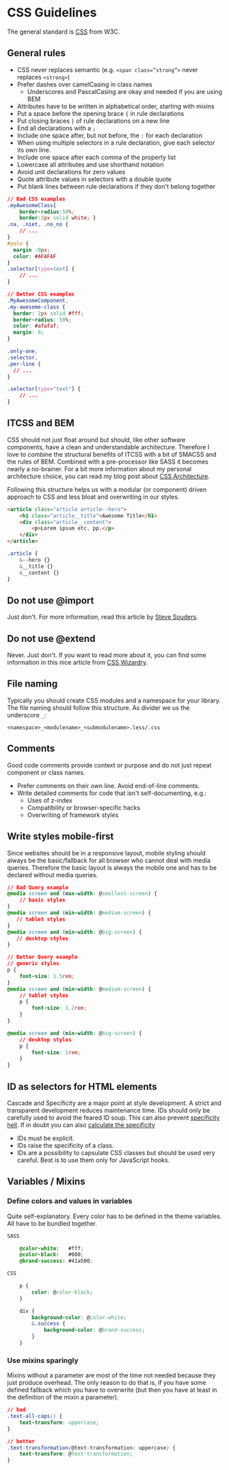 # CSS Guidelines

The general standard is [CSS](https://www.w3.org/Style/CSS/) from W3C.

## General rules

  * CSS never replaces semantic (e.g. `<span class=”strong”>` never replaces `<strong>`)
  * Prefer dashes over camelCasing in class names
    * Underscores and PascalCasing are okay and needed if you are using BEM
  * Attributes have to be written in alphabetical order, starting with mixins
  * Put a space before the opening brace `{` in rule declarations
  * Put closing braces `}` of rule declarations on a new line
  * End all declarations with a `;`
  * Include one space after, but not before, the `:` for each declaration
  * When using multiple selectors in a rule declaration, give each selector its own line.
  * Include one space after each comma of the property list
  * Lowercase all attributes and use shorthand notation
  * Avoid unit declarations for zero values
  * Quote attribute values in selectors with a double quote
  * Put blank lines between rule declarations if they don't belong together

```css
// Bad CSS examples
.myAwesomeClass{
    border-radius:50%;
    border:2px solid white; }
.na, .niet, .no_no {
    // ...
}
#yolo {
  margin :0px;
  color: #AFAFAF
}
.selector[type=text] {
    // ...
}

// Better CSS examples
.MyAwesomeComponent,
.my-awesome-class {
  border: 2px solid #fff;
  border-radius: 50%;
  color: #afafaf;
  margin: 0;
}

.only-one,
.selector,
.per-line {
  // ...
}

.selector[type="text"] {
    // ...
}
```

## ITCSS and BEM
CSS should not just float around but should, like other software components, have a clean and understandable architecture.
Therefore I love to combine the structural benefits of ITCSS with a bit of SMACSS and the rules of BEM.
Combined with a pre-processor like SASS it becomes nearly a no-brainer.
For a bit more information about my personal architecture choice, you can read my blog post about [CSS Architecture](https://www.christian-sharaf.de/blog/2021/css-architecture-decisions/).

Following this structure helps us with a modular (or component) driven approach to CSS and less bloat and overwriting in our styles.
```html
<article class="article article--hero">
    <h1 class="article__title">Awesome Title</h1>
    <div class="article__content">
        <p>Lorem ipsum etc. pp.</p>
    </div>
</article>
```

```css
.article {
    &--hero {}
    &__title {}
    &__content {}
}
```

## Do not use @import
Just don't.
For more information, read this article by [Steve Souders](https://www.stevesouders.com/blog/2009/04/09/dont-use-import/).


## Do not use @extend
Never. Just don't.
If you want to read more about it, you can find some information in this nice article from [CSS Wizardry](http://csswizardry.com/2016/02/mixins-better-for-performance/).

## File naming
Typically you should create CSS modules and a namespace for your library. The file naming should follow this structure.
As divider we us the underscore `_`:
```
<namespace>_<modulename>_<submodulename>.less/.css
```

## Comments
Good code comments provide context or purpose and do not just repeat component or class names.

 * Prefer comments on their own line. Avoid end-of-line comments.
 * Write detailed comments for code that isn't self-documenting, e.g.:
    - Uses of z-index
    - Compatibility or browser-specific hacks
    - Overwriting of framework styles


## Write styles mobile-first
Since websites should be in a responsive layout, mobile styling should always be the basic/fallback for all browser who cannot deal with media queries. Therefore the basic layout is always the mobile one and has to be declared without media queries.

```css
// Bad Query example
@media screen and (max-width: @smallest-screen) {
    // basic styles
}
@media screen and (min-width: @medium-screen) {
   // tablet styles
}
@media screen and (min-width: @big-screen) {
   // desktop styles
}

// Better Query example
// generic styles
p {
    font-size: 1.5rem;
}
@media screen and (min-width: @medium-screen) {
    // tablet styles
    p {
        font-size: 1.2rem;
    }
}

@media screen and (min-width: @big-screen) {
    // desktop styles
    p {
        font-size: 1rem;
    }
}
```

## ID as selectors for HTML elements

Cascade and Specificity are a major point at style development. A strict and transparent development reduces maintenance time. IDs should only be carefully used to avoid the feared ID soup. This can also prevent [specificity hell](https://www.smashingmagazine.com/2010/04/css-specificity-and-inheritance/). If in doubt you can also [calculate the specificity](https://specificity.keegan.st/)

 * IDs must be explicit.
 * IDs raise the specificity of a class.
 * IDs are a possibility to capsulate CSS classes but should be used very careful. Best is to use them only for
JavaScript hooks.


## Variables / Mixins

### Define colors and values in variables

Quite self-explanatory. Every color has to be defined in the theme variables. All have to be bundled together.

```css
SASS

    @color-white:   #fff;
    @color-black:   #000;
    @brand-success: #41a500;

CSS

    p {
        color: @color-black;
    }

    div {
        background-color: @color-white;
        &.success {
            background-color: @brand-success;
        }
    }
```

### Use mixins sparingly

Mixins without a parameter are most of the time not needed because they just produce overhead. The only reason to do that is, if you have some defined fallback which you have to overwrite (but then you have at least in the definition of the mixin a parameter).

```css
// bad
.text-all-caps() {
    text-transform: uppercase;
}

// better
.text-transformation(@text-transformation: uppercase) {
    text-transform: @text-transformation;
}
```
